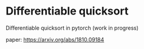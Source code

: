 # Differentiable quicksort
Differentiable quicksort in pytorch (work in progress)

paper: https://arxiv.org/abs/1810.09184
